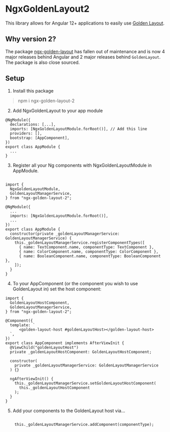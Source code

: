 # NgxGoldenLayout2

This library allows for Angular 12+ applications to easily use [Golden Layout](http://golden-layout.com/).


## Why version 2?

The package [ngx-golden-layout](https://www.npmjs.com/package/ngx-golden-layout) has fallen out of maintenance and is now 4 major releases behind Angular and 2 major releases behind `GoldenLayout`. The package is also close sourced.

## Setup

1. Install this package

> npm i ngx-golden-layout-2

2. Add NgxGoldenLayout to your app module

```
@NgModule({
  declarations: [...],
  imports: [NgxGoldenLayoutModule.forRoot()], // Add this line
  providers: [],
  bootstrap: [AppComponent],
})
export class AppModule {
  ...
}
```

3. Register all your Ng components with NgxGoldenLayoutModule in AppModule.

```

import {
  NgxGoldenLayoutModule,
  GoldenLayoutManagerService,
} from "ngx-golden-layout-2";

@NgModule({
  ... 
  imports: [NgxGoldenLayoutModule.forRoot()],
  ...
})
export class AppModule {
  constructor(private _goldenLayoutManagerService: GoldenLayoutManagerService) {
    this._goldenLayoutManagerService.registerComponentTypes([
      { name: TextComponent.name, componentType: TextComponent },
      { name: ColorComponent.name, componentType: ColorComponent },
      { name: BooleanComponent.name, componentType: BooleanComponent },
    ]);
  }
}
```

4. To your AppComponent (or the component you wish to use GoldenLayout in) set the host component:

```
import {
  GoldenLayoutHostComponent,
  GoldenLayoutManagerService,
} from "ngx-golden-layout-2";

@Component({
  template: `
      <golden-layout-host #goldenLayoutHost></golden-layout-host>   
  `,
})
export class AppComponent implements AfterViewInit {
  @ViewChild("goldenLayoutHost")
  private _goldenLayoutHostComponent: GoldenLayoutHostComponent;

  constructor(
    private _goldenLayoutManagerService: GoldenLayoutManagerService
  ) {}

  ngAfterViewInit() {
    this._goldenLayoutManagerService.setGoldenLayoutHostComponent(
      this._goldenLayoutHostComponent
    );
  }
}
```

5. Add your components to the GoldenLayout host via...

```

    this._goldenLayoutManagerService.addComponent(componentType);
```
